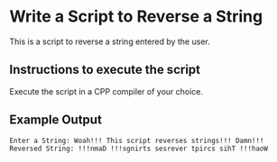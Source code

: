 # Write a Script to Reverse a String

This is a script to reverse a string entered by the user.

## Instructions to execute the script
Execute the script in a CPP compiler of your choice.

## Example Output
```
Enter a String: Woah!!! This script reverses strings!!! Damn!!!
Reversed String: !!!nmaD !!!sgnirts sesrever tpircs sihT !!!haoW
```